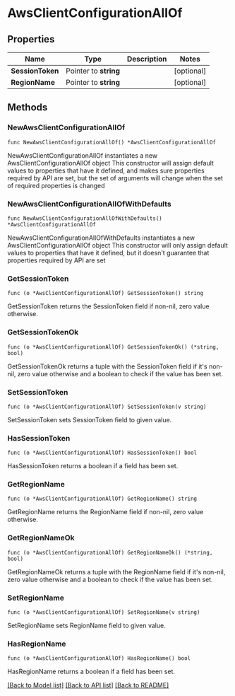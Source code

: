 # AwsClientConfigurationAllOf

## Properties

Name | Type | Description | Notes
------------ | ------------- | ------------- | -------------
**SessionToken** | Pointer to **string** |  | [optional] 
**RegionName** | Pointer to **string** |  | [optional] 

## Methods

### NewAwsClientConfigurationAllOf

`func NewAwsClientConfigurationAllOf() *AwsClientConfigurationAllOf`

NewAwsClientConfigurationAllOf instantiates a new AwsClientConfigurationAllOf object
This constructor will assign default values to properties that have it defined,
and makes sure properties required by API are set, but the set of arguments
will change when the set of required properties is changed

### NewAwsClientConfigurationAllOfWithDefaults

`func NewAwsClientConfigurationAllOfWithDefaults() *AwsClientConfigurationAllOf`

NewAwsClientConfigurationAllOfWithDefaults instantiates a new AwsClientConfigurationAllOf object
This constructor will only assign default values to properties that have it defined,
but it doesn't guarantee that properties required by API are set

### GetSessionToken

`func (o *AwsClientConfigurationAllOf) GetSessionToken() string`

GetSessionToken returns the SessionToken field if non-nil, zero value otherwise.

### GetSessionTokenOk

`func (o *AwsClientConfigurationAllOf) GetSessionTokenOk() (*string, bool)`

GetSessionTokenOk returns a tuple with the SessionToken field if it's non-nil, zero value otherwise
and a boolean to check if the value has been set.

### SetSessionToken

`func (o *AwsClientConfigurationAllOf) SetSessionToken(v string)`

SetSessionToken sets SessionToken field to given value.

### HasSessionToken

`func (o *AwsClientConfigurationAllOf) HasSessionToken() bool`

HasSessionToken returns a boolean if a field has been set.

### GetRegionName

`func (o *AwsClientConfigurationAllOf) GetRegionName() string`

GetRegionName returns the RegionName field if non-nil, zero value otherwise.

### GetRegionNameOk

`func (o *AwsClientConfigurationAllOf) GetRegionNameOk() (*string, bool)`

GetRegionNameOk returns a tuple with the RegionName field if it's non-nil, zero value otherwise
and a boolean to check if the value has been set.

### SetRegionName

`func (o *AwsClientConfigurationAllOf) SetRegionName(v string)`

SetRegionName sets RegionName field to given value.

### HasRegionName

`func (o *AwsClientConfigurationAllOf) HasRegionName() bool`

HasRegionName returns a boolean if a field has been set.


[[Back to Model list]](../README.md#documentation-for-models) [[Back to API list]](../README.md#documentation-for-api-endpoints) [[Back to README]](../README.md)


